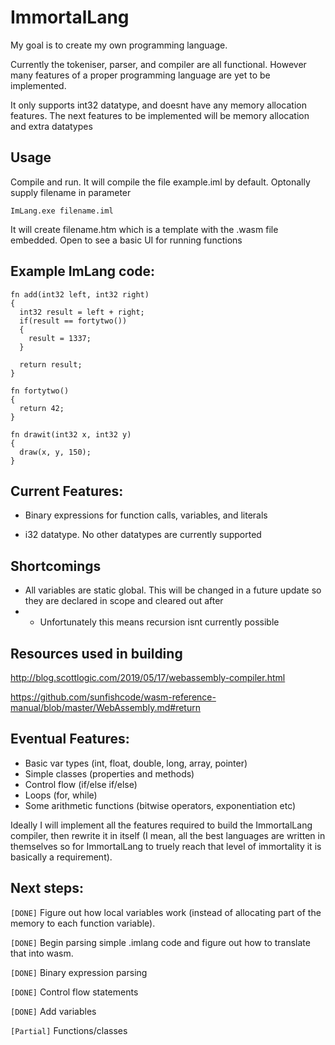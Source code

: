 # ImmortalLang
My goal is to create my own programming language. 

Currently the tokeniser, parser, and compiler are all functional. However many features of a proper programming language are yet to be implemented.

It only supports int32 datatype, and doesnt have any memory allocation features. The next features to be implemented will be memory allocation and extra datatypes



## Usage

Compile and run. It will compile the file example.iml by default. Optonally supply filename in parameter

`ImLang.exe filename.iml`

It will create filename.htm which is a template with the .wasm file embedded. Open to see a basic UI for running functions

## Example ImLang code:


```
fn add(int32 left, int32 right)
{
  int32 result = left + right;
  if(result == fortytwo())
  {
    result = 1337;
  }

  return result;
}

fn fortytwo()
{
  return 42;
}

fn drawit(int32 x, int32 y)
{
  draw(x, y, 150);
}
```

## Current Features:

- Binary expressions for function calls, variables, and literals

- i32 datatype. No other datatypes are currently supported

## Shortcomings

- All variables are static global. This will be changed in a future update so they are declared in scope and cleared out after
- - Unfortunately this means recursion isnt currently possible


## Resources used in building

http://blog.scottlogic.com/2019/05/17/webassembly-compiler.html

https://github.com/sunfishcode/wasm-reference-manual/blob/master/WebAssembly.md#return




## Eventual Features:
- Basic var types (int, float, double, long, array, pointer)
- Simple classes (properties and methods)
- Control flow (if/else if/else)
- Loops (for, while)
- Some arithmetic functions (bitwise operators, exponentiation etc)

Ideally I will implement all the features required to build the ImmortalLang compiler, then rewrite it in itself (I mean, all the best languages are written in themselves so for ImmortalLang to truely reach that level of immortality it is basically a requirement).

## Next steps:
`[DONE]` Figure out how local variables work (instead of allocating part of the memory to each function variable).

`[DONE]` Begin parsing simple .imlang code and figure out how to translate that into wasm.

`[DONE]` Binary expression parsing

`[DONE]` Control flow statements

`[DONE]` Add variables

`[Partial]` Functions/classes
